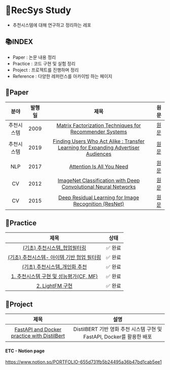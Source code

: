 # 📖RecSys Study
- 추천시스템에 대해 연구하고 정리하는 레포

## 📚INDEX
- Paper : 논문 내용 정리
- Practice : 코드 구현 및 실험 정리
- Project : 프로젝트를 진행하며 정리
- Reference : 다양한 레퍼런스를 아카이빙 하는 페이지

## 📗Paper
| 분야 | 발행일 | 제목 | 원문 |
|:---:|:---:|:---:|:---:|
| 추천시스템 | 2009 | [Matrix Factorization Techniques for Recommender Systems](./Paper/Matrix%20Factorization%20Techniques%20for%20Recommender%20Systems/) | [원문](https://datajobs.com/data-science-repo/Recommender-Systems-[Netflix].pdf) |
| 추천시스템 | 2019 | [Finding Users Who Act Alike : Transfer Learning for Expanding Advertiser Audiences](./Paper/Finding%20Users%20Who%20Act%20Alike_Transfer%20Learning%20for%20Expanding%20Advertiser%20Audiences/) | [원문](https://www.pinterestlabs.com/media/phkg2uau/transferlearning-kdd2019.pdf) |
| NLP | 2017 | [Attention Is All You Need](./Paper/Attention%20Is%20All%20You%20Need%20(Transformer)/) | [원문](https://arxiv.org/abs/1706.03762) |
| CV | 2012 | [ImageNet Classification with Deep Convolutional Neural Networks](./Paper/Imagenet%20Classification%20With%20Deep%20Convolutional%20Neural%20Networks%20(AlexNet)/) | [원문](https://proceedings.neurips.cc/paper_files/paper/2012/file/c399862d3b9d6b76c8436e924a68c45b-Paper.pdf) |
| CV | 2015 | [Deep Residual Learning for Image Recognition (ResNet)](./Paper/Deep%20Residual%20Learning%20for%20Image%20Recognition%20(ResNet)/) | [원문](https://arxiv.org/abs/1512.03385) |

## 📕Practice
|제목|상태|
|:---:|:---:|
|[(기초) 추천시스템_협업필터링](./Practice/\(기초\)%20추천시스템_협업필터링.ipynb)|✅ 완료|
|[(기초) 추천시스템- 아이템 기반 협업 필터링](./Practice/\(기초\)%20추천시스템-%20아이템%20기반%20협업%20필터링.ipynb)|✅ 완료|
|[(기초) 추천시스템_개인화 추천](./Practice/\(기초\)%20추천시스템_개인화%20추천.ipynb)|✅ 완료|
|[1. 추천시스템 구현 및 성능평가(CF, MF)](./Practice/1.%20추천시스템%20구현%20및%20성능평가\(CF%2C%20MF\).ipynb)|✅ 완료|
|[2. LightFM 구현](./Practice/2.%20LightFM%20구현.ipynb)|✅ 완료|

## 📘Project
|제목|설명|
|:---:|:---:|
|[FastAPI and Docker practice with DistilBert](./Project/FastAPI%20and%20Docker%20practice)|DistilBERT 기반 영화 추천 시스템 구현 및 FastAPI, Docker를 활용한 배포|


#### ETC - Notion page
https://www.notion.so/PORTFOLIO-655d731fb5b24495a36b47bd1cab5ee1
